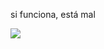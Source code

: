si funciona, está mal 


![](https://github-readme-streak-stats.herokuapp.com/?user=sabruzuuu&show_icons=true&theme=dark&hide_border=true)<br/>

